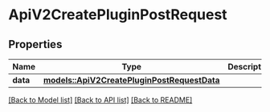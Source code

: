 # ApiV2CreatePluginPostRequest

## Properties

Name | Type | Description | Notes
------------ | ------------- | ------------- | -------------
**data** | [**models::ApiV2CreatePluginPostRequestData**](_api_v2_create_plugin_post_request_data.md) |  | 

[[Back to Model list]](../README.md#documentation-for-models) [[Back to API list]](../README.md#documentation-for-api-endpoints) [[Back to README]](../README.md)


